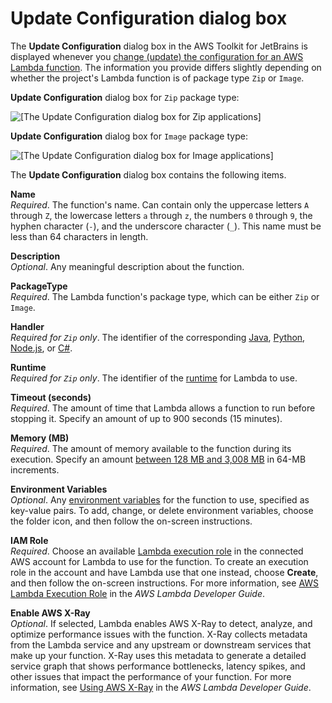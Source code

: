 # Update Configuration dialog box<a name="update-configuration-dialog"></a>

The **Update Configuration** dialog box in the AWS Toolkit for JetBrains is displayed whenever you [change \(update\) the configuration for an AWS Lambda function](key-tasks.md#key-tasks-lambda-update)\. The information you provide differs slightly depending on whether the project's Lambda function is of package type `Zip` or `Image`\.

**Update Configuration** dialog box for `Zip` package type:

![\[The Update Configuration dialog box for Zip applications\]](http://docs.aws.amazon.com/toolkit-for-jetbrains/latest/userguide/)

**Update Configuration** dialog box for `Image` package type:

![\[The Update Configuration dialog box for Image applications\]](http://docs.aws.amazon.com/toolkit-for-jetbrains/latest/userguide/)

The **Update Configuration** dialog box contains the following items\.

**Name**  
*Required*\. The function's name\. Can contain only the uppercase letters `A` through `Z`, the lowercase letters `a` through `z`, the numbers `0` through `9`, the hyphen character \(`-`\), and the underscore character \(`_`\)\. This name must be less than 64 characters in length\.

**Description**  
*Optional*\. Any meaningful description about the function\. 

**PackageType**  
*Required*\. The Lambda function's package type, which can be either `Zip` or `Image`\.

**Handler**  
*Required for `Zip` only*\. The identifier of the corresponding [Java](https://docs.aws.amazon.com/lambda/latest/dg/java-programming-model-handler-types.html), [Python](https://docs.aws.amazon.com/lambda/latest/dg/python-programming-model-handler-types.html), [Node\.js](https://docs.aws.amazon.com/lambda/latest/dg/nodejs-prog-model-handler.html), or [C\#](https://docs.aws.amazon.com/lambda/latest/dg/dotnet-programming-model-handler-types.html)\. 

**Runtime**  
*Required for `Zip` only*\. The identifier of the [runtime](https://docs.aws.amazon.com/lambda/latest/dg/lambda-runtimes.html) for Lambda to use\.

**Timeout \(seconds\)**  
*Required*\. The amount of time that Lambda allows a function to run before stopping it\. Specify an amount of up to 900 seconds \(15 minutes\)\.

**Memory \(MB\)**  
*Required*\. The amount of memory available to the function during its execution\. Specify an amount [between 128 MB and 3,008 MB](https://docs.aws.amazon.com/lambda/latest/dg/limits.html) in 64\-MB increments\.

**Environment Variables**  
*Optional*\. Any [environment variables](https://docs.aws.amazon.com/lambda/latest/dg/env_variables.html) for the function to use, specified as key\-value pairs\. To add, change, or delete environment variables, choose the folder icon, and then follow the on\-screen instructions\.

**IAM Role**  
*Required*\. Choose an available [Lambda execution role](https://docs.aws.amazon.com/lambda/latest/dg/lambda-intro-execution-role.html) in the connected AWS account for Lambda to use for the function\. To create an execution role in the account and have Lambda use that one instead, choose **Create**, and then follow the on\-screen instructions\. For more information, see [AWS Lambda Execution Role](https://docs.aws.amazon.com/lambda/latest/dg/lambda-intro-execution-role.html) in the *AWS Lambda Developer Guide*\.

**Enable AWS X\-Ray**  
*Optional*\. If selected, Lambda enables AWS X\-Ray to detect, analyze, and optimize performance issues with the function\. X\-Ray collects metadata from the Lambda service and any upstream or downstream services that make up your function\. X\-Ray uses this metadata to generate a detailed service graph that shows performance bottlenecks, latency spikes, and other issues that impact the performance of your function\. For more information, see [Using AWS X\-Ray](https://docs.aws.amazon.com/lambda/latest/dg/lambda-x-ray.html) in the *AWS Lambda Developer Guide*\.